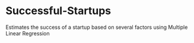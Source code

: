 # Successful-Startups
Estimates the success of a startup based on several factors using Multiple Linear Regression

